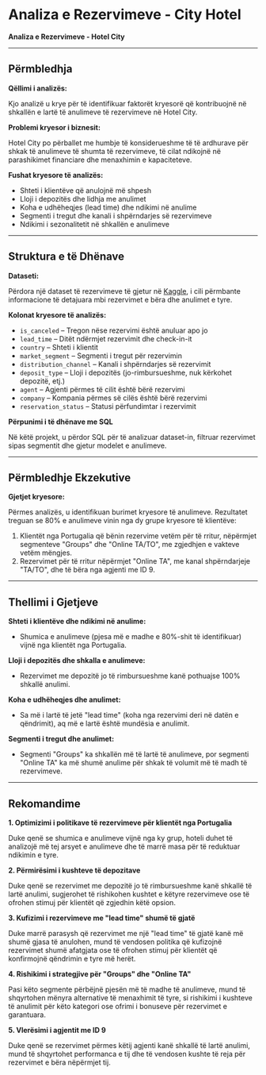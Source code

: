# Analiza e Rezervimeve - City Hotel

**Analiza e Rezervimeve - Hotel City**

---

## Përmbledhja

**Qëllimi i analizës:**

Kjo analizë u krye për të identifikuar faktorët kryesorë që kontribuojnë në shkallën e lartë të anulimeve të rezervimeve në Hotel City.

**Problemi kryesor i biznesit:**

Hotel City po përballet me humbje të konsiderueshme të të ardhurave për shkak të anulimeve të shumta të rezervimeve, të cilat ndikojnë në parashikimet financiare dhe menaxhimin e kapaciteteve.

**Fushat kryesore të analizës:**

- Shteti i klientëve që anulojnë më shpesh
- Lloji i depozitës dhe lidhja me anulimet
- Koha e udhëheqjes (lead time) dhe ndikimi në anulime
- Segmenti i tregut dhe kanali i shpërndarjes së rezervimeve
- Ndikimi i sezonalitetit në shkallën e anulimeve

---

## Struktura e të Dhënave

**Dataseti:**

Përdora një dataset të rezervimeve të gjetur në [Kaggle](https://www.kaggle.com/datasets/thedevastator/hotel-bookings-analysis), i cili përmbante informacione të detajuara mbi rezervimet e bëra dhe anulimet e tyre.

**Kolonat kryesore të analizës:**

- `is_canceled` – Tregon nëse rezervimi është anuluar apo jo
- `lead_time` – Ditët ndërmjet rezervimit dhe check-in-it
- `country` – Shteti i klientit
- `market_segment` – Segmenti i tregut për rezervimin
- `distribution_channel` – Kanali i shpërndarjes së rezervimit
- `deposit_type` – Lloji i depozitës (jo-rimbursueshme, nuk kërkohet depozitë, etj.)
- `agent` – Agjenti përmes të cilit është bërë rezervimi
- `company` – Kompania përmes së cilës është bërë rezervimi
- `reservation_status` – Statusi përfundimtar i rezervimit

**Përpunimi i të dhënave me SQL**

Në këtë projekt, u përdor SQL për të analizuar dataset-in, filtruar rezervimet sipas segmentit dhe gjetur modelet e anulimeve.

---

## Përmbledhje Ekzekutive

**Gjetjet kryesore:**

Përmes analizës, u identifikuan burimet kryesore të anulimeve. Rezultatet treguan se 80% e anulimeve vinin nga dy grupe kryesore të klientëve:

1. Klientët nga Portugalia që bënin rezervime vetëm për të rritur, nëpërmjet segmenteve "Groups" dhe "Online TA/TO", me zgjedhjen e vakteve vetëm mëngjes.
2. Rezervimet për të rritur nëpërmjet "Online TA", me kanal shpërndarjeje "TA/TO", dhe të bëra nga agjenti me ID 9.

---

## Thellimi i Gjetjeve

**Shteti i klientëve dhe ndikimi në anulime:**

- Shumica e anulimeve (pjesa më e madhe e 80%-shit të identifikuar) vijnë nga klientët nga Portugalia.

**Lloji i depozitës dhe shkalla e anulimeve:**

- Rezervimet me depozitë jo të rimbursueshme kanë pothuajse 100% shkallë anulimi.

**Koha e udhëheqjes dhe anulimet:**

- Sa më i lartë të jetë "lead time" (koha nga rezervimi deri në datën e qëndrimit), aq më e lartë është mundësia e anulimit.

**Segmenti i tregut dhe anulimet:**

- Segmenti "Groups" ka shkallën më të lartë të anulimeve, por segmenti "Online TA" ka më shumë anulime për shkak të volumit më të madh të rezervimeve.
    

---

## Rekomandime

**1. Optimizimi i politikave të rezervimeve për klientët nga Portugalia**

Duke qenë se shumica e anulimeve vijnë nga ky grup, hoteli duhet të analizojë më tej arsyet e anulimeve dhe të marrë masa për të reduktuar ndikimin e tyre.

**2. Përmirësimi i kushteve të depozitave**

Duke qenë se rezervimet me depozitë jo të rimbursueshme kanë shkallë të lartë anulimi, sugjerohet të rishikohen kushtet e këtyre rezervimeve ose të ofrohen stimuj për klientët që zgjedhin këtë opsion.

**3. Kufizimi i rezervimeve me "lead time" shumë të gjatë**

Duke marrë parasysh që rezervimet me një "lead time" të gjatë kanë më shumë gjasa të anulohen, mund të vendosen politika që kufizojnë rezervimet shumë afatgjata ose të ofrohen stimuj për klientët që konfirmojnë qëndrimin e tyre më herët.

**4. Rishikimi i strategjive për "Groups" dhe "Online TA"**

Pasi këto segmente përbëjnë pjesën më të madhe të anulimeve, mund të shqyrtohen mënyra alternative të menaxhimit të tyre, si rishikimi i kushteve të anulimit për këto kategori ose ofrimi i bonuseve për rezervimet e garantuara.

**5. Vlerësimi i agjentit me ID 9**

Duke qenë se rezervimet përmes këtij agjenti kanë shkallë të lartë anulimi, mund të shqyrtohet performanca e tij dhe të vendosen kushte të reja për rezervimet e bëra nëpërmjet tij.
